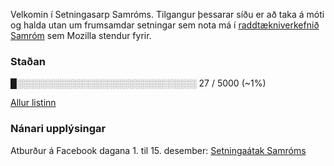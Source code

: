 Velkomin í Setningasarp Samróms. Tilgangur þessarar síðu er að taka á móti og halda utan um frumsamdar setningar sem nota má í [raddtækniverkefnið Samróm](https://voice.mozilla.org) sem Mozilla stendur fyrir.

### Staðan  

█░░░░░░░░░░░░░░░░░░░░░░░░░░░░░ 27 / 5000 (~1%)

[Allur listinn](setningar.txt)

### Nánari upplýsingar

Atburður á Facebook dagana 1. til 15. desember: [Setningaátak Samróms](https://www.facebook.com/events/172849446999422/)